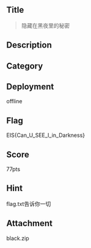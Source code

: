 ## Title
>  隐藏在黑夜里的秘密

## Description


## Category

## Deployment

offline       

## Flag

EIS{Can_U_SEE_I_in_Darkness}

## Score

77pts

## Hint

flag.txt告诉你一切

## Attachment

black.zip